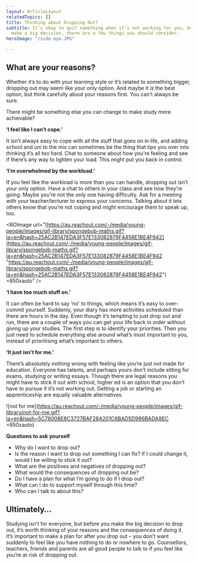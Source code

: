 ```yaml
---
layout: ArticleLayout
relatedTopics: []
title: Thinking about Dropping Out?
subtitle: It’s okay to quit something when it’s not working for you, but before you
  make a big decision, there are a few things you should consider.
heroImage: "/side-eye.JPG"

---
```

## What are your reasons?

Whether it’s to do with your learning style or it’s related to something bigger, dropping out may seem like your only option. And maybe it _is_ the best option, but think carefully about your reasons first. You can't always be sure.

There might be something else you can change to make study more achievable?

**‘I feel like I can’t cope.’**

It isn’t always easy to cope with all the stuff that goes on in life, and adding school and uni to the mix can sometimes be the thing that tips you over into thinking it’s all too hard. Chat to someone about how you’re feeling and see if there’s any way to lighten your load. This might put you back in control.

**‘I’m overwhelmed by the workload.’**

If you feel like the workload is more than you can handle, dropping out isn’t your only option. Have a chat to others in your class and see how they’re going. Maybe you’re not the only one having difficulty. Ask for a meeting with your teacher/lecturer to express your concerns. Talking about it lets others know that you’re not coping and might encourage them to speak up, too.

<ROImage url="[https://au.reachout.com/-/media/young-people/images/gif-library/spongebob-maths.gif?la=en&hash=25AC2B147EDA3F57E133082879F4458E1BE4F942](https://au.reachout.com/-/media/young-people/images/gif-library/spongebob-maths.gif?la=en&hash=25AC2B147EDA3F57E133082879F4458E1BE4F942 "https://au.reachout.com/-/media/young-people/images/gif-library/spongebob-maths.gif?la=en&hash=25AC2B147EDA3F57E133082879F4458E1BE4F942") =850xauto" />

**‘I have too much stuff on.’**

It can often be hard to say ‘no’ to things, which means it’s easy to over-commit yourself. Suddenly, your diary has more activities scheduled than there are hours in the day. Even though it’s tempting to just drop out and run, there are a couple of ways you can get your life back in order without giving up your studies. The first step is to identify your priorities. Then you just need to schedule everything else around what’s most important to you, instead of prioritising what’s important to others.

**‘It just isn’t for me.’**

There’s absolutely nothing wrong with feeling like you’re just not made for education. Everyone has talents, and perhaps yours don’t include sitting for exams, studying or writing essays. Though there are legal reasons you might have to stick it out with school, higher ed is an option that you don’t have to pursue if it’s not working out. Getting a job or starting an apprenticeship are equally valuable alternatives.

!\[not for me\](https://au.reachout.com/-/media/young-people/images/gif-library/not-for-me.gif?la=en&hash=5C78008E8C3727BAF28A201C6BAD5D986BADA9EC =850xauto)

**Questions to ask yourself**

* Why do I want to drop out?
* Is the reason I want to drop out something I can fix? If I could change it, would I be willing to stick it out?
* What are the positives and negatives of dropping out?
* What would the consequences of dropping out be?
* Do I have a plan for what I’m going to do if I drop out?
* What can I do to support myself through this time?
* Who can I talk to about this?

## Ultimately…

Studying isn’t for everyone, but before you make the big decision to drop out, it’s worth thinking of your reasons and the consequences of doing it. It’s important to make a plan for after you drop out – you don’t want suddenly to feel like you have nothing to do or nowhere to go. Counsellors, teachers, friends and parents are all good people to talk to if you feel like you’re at risk of dropping out.